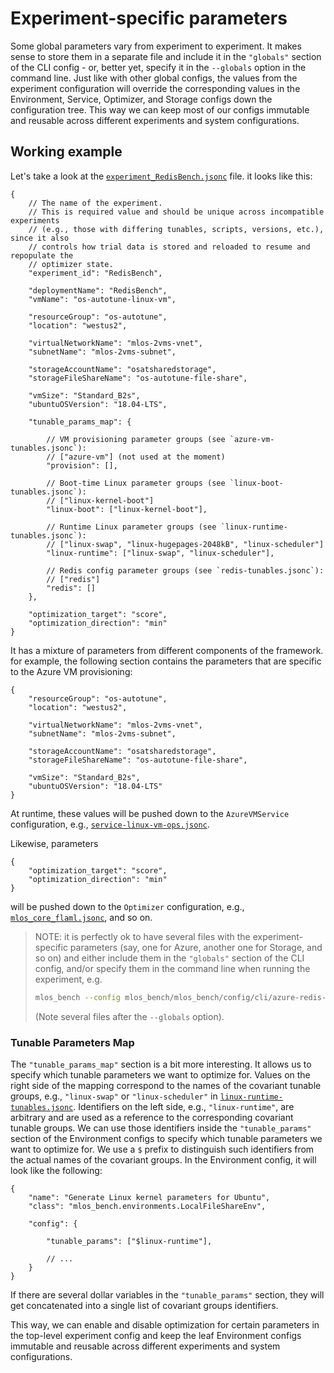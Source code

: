 # Experiment-specific parameters

Some global parameters vary from experiment to experiment.
It makes sense to store them in a separate file and include it in the `"globals"` section of the CLI config - or, better yet, specify it in the `--globals` option in the command line.
Just like with other global configs, the values from the experiment configuration will override the corresponding values in the Environment, Service, Optimizer, and Storage configs down the configuration tree.
This way we can keep most of our configs immutable and reusable across different experiments and system configurations.

## Working example

Let's take a look at the [`experiment_RedisBench.jsonc`](experiment_RedisBench.jsonc) file.
it looks like this:

```jsonc
{
    // The name of the experiment.
    // This is required value and should be unique across incompatible experiments
    // (e.g., those with differing tunables, scripts, versions, etc.), since it also
    // controls how trial data is stored and reloaded to resume and repopulate the
    // optimizer state.
    "experiment_id": "RedisBench",

    "deploymentName": "RedisBench",
    "vmName": "os-autotune-linux-vm",

    "resourceGroup": "os-autotune",
    "location": "westus2",

    "virtualNetworkName": "mlos-2vms-vnet",
    "subnetName": "mlos-2vms-subnet",

    "storageAccountName": "osatsharedstorage",
    "storageFileShareName": "os-autotune-file-share",

    "vmSize": "Standard_B2s",
    "ubuntuOSVersion": "18.04-LTS",

    "tunable_params_map": {

        // VM provisioning parameter groups (see `azure-vm-tunables.jsonc`):
        // ["azure-vm"] (not used at the moment)
        "provision": [],

        // Boot-time Linux parameter groups (see `linux-boot-tunables.jsonc`):
        // ["linux-kernel-boot"]
        "linux-boot": ["linux-kernel-boot"],

        // Runtime Linux parameter groups (see `linux-runtime-tunables.jsonc`):
        // ["linux-swap", "linux-hugepages-2048kB", "linux-scheduler"]
        "linux-runtime": ["linux-swap", "linux-scheduler"],

        // Redis config parameter groups (see `redis-tunables.jsonc`):
        // ["redis"]
        "redis": []
    },

    "optimization_target": "score",
    "optimization_direction": "min"
}
```

It has a mixture of parameters from different components of the framework. for example, the following section contains the parameters that are specific to the Azure VM provisioning:

```jsonc
{
    "resourceGroup": "os-autotune",
    "location": "westus2",

    "virtualNetworkName": "mlos-2vms-vnet",
    "subnetName": "mlos-2vms-subnet",

    "storageAccountName": "osatsharedstorage",
    "storageFileShareName": "os-autotune-file-share",

    "vmSize": "Standard_B2s",
    "ubuntuOSVersion": "18.04-LTS"
}
```

At runtime, these values will be pushed down to the `AzureVMService` configuration, e.g., [`service-linux-vm-ops.jsonc`](../services/remote/azure/service-linux-vm-ops.jsonc).

Likewise, parameters

```jsonc
{
    "optimization_target": "score",
    "optimization_direction": "min"
}
```

will be pushed down to the `Optimizer` configuration, e.g., [`mlos_core_flaml.jsonc`](../optimizers/mlos_core_flaml.jsonc), and so on.

> NOTE: it is perfectly ok to have several files with the experiment-specific parameters (say, one for Azure, another one for Storage, and so on) and either include them in the `"globals"` section of the CLI config, and/or specify them in the command line when running the experiment, e.g.
>
> ```bash
> mlos_bench --config mlos_bench/mlos_bench/config/cli/azure-redis-opt.jsonc --globals experiment_Redis_Azure.jsonc experiment_Redis_Tunables.jsonc --max_iterations 10
> ```
>
> (Note several files after the `--globals` option).

### Tunable Parameters Map

The `"tunable_params_map"` section is a bit more interesting.
It allows us to specify which tunable parameters we want to optimize for.
Values on the right side of the mapping correspond to the names of the covariant tunable groups, e.g., `"linux-swap"` or `"linux-scheduler"` in [`linux-runtime-tunables.jsonc`](../environments/os/linux/runtime/linux-runtime-tunables.jsonc).
Identifiers on the left side, e.g., `"linux-runtime"`, are arbitrary and are used as a reference to the corresponding covariant tunable groups.
We can use those identifiers inside the `"tunable_params"` section of the Environment configs to specify which tunable parameters we want to optimize for.
We use a `$` prefix to distinguish such identifiers from the actual names of the covariant groups.
In the Environment config, it will look like the following:

```jsonc
{
    "name": "Generate Linux kernel parameters for Ubuntu",
    "class": "mlos_bench.environments.LocalFileShareEnv",

    "config": {

        "tunable_params": ["$linux-runtime"],

        // ...
    }
}
```

If there are several dollar variables in the `"tunable_params"` section, they will get concatenated into a single list of covariant groups identifiers.

This way, we can enable and disable optimization for certain parameters in the top-level experiment config and keep the leaf Environment configs immutable and reusable across different experiments and system configurations.
